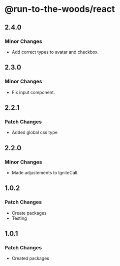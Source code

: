 # @run-to-the-woods/react

## 2.4.0

### Minor Changes

- Add correct types to avatar and checkbox.

## 2.3.0

### Minor Changes

- Fix input component.

## 2.2.1

### Patch Changes

- Added global css type

## 2.2.0

### Minor Changes

- Made adjustements to IgniteCall.

## 1.0.2

### Patch Changes

- Create packages
- Testing

## 1.0.1

### Patch Changes

- Created packages
